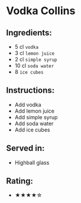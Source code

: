 # Vodka Collins

## Ingredients:
- 5 cl `vodka`
- 3 cl `lemon juice`
- 2 cl `simple syrup`
- 10 cl `soda water`
- 8 `ice cubes`

## Instructions:
- Add vodka
- Add lemon juice
- Add simple syrup
- Add soda water
- Add ice cubes

## Served in:
- Highball glass

## Rating:
- ★★★★☆